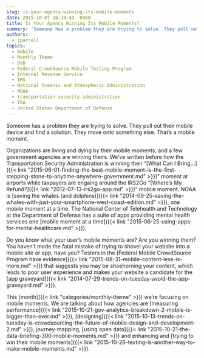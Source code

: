 ```yaml
---
slug: is-your-agency-winning-its-mobile-moments
date: 2015-10-07 16:16:43 -0400
title: Is Your Agency Winning Its Mobile Moments?
summary: 'Someone has a problem they are trying to solve. They pull out their mobile device and find a solution. They move onto something else. That&#8217;s a mobile moment. Organizations are living and dying by their mobile moments, and a few government agencies are winning theirs. We&#8217;ve written before how the Transportation Security Administration is winning'
authors:
  - jparcell
topics:
  - mobile
  - Monthly Theme
  - DoD
  - Federal CrowdSource Mobile Testing Program
  - Internal Revenue Service
  - IRS
  - National Oceanic and Atmospheric Administration
  - NOAA
  - transportation-security-administration
  - TSA
  - United States Department of Defense
---
```


Someone has a problem they are trying to solve. They pull out their mobile device and find a solution. They move onto something else. That&#8217;s a mobile moment.

Organizations are living and dying by their mobile moments, and a few government agencies are winning theirs. We&#8217;ve written before how the Transportation Security Administration is winning their &#8220;[What Can I Bring&#8230;]({{< link "2015-06-01-finding-the-best-mobile-moment-is-the-first-stepping-stone-to-anytime-anywhere-government.md" >}})&#8221; moment at airports while taxpayers are engaing around the IRS2Go &#8220;[Where&#8217;s My Refund?]({{< link "2012-07-13-irs2go-app.md" >}})&#8221; mobile moment. NOAA is [saving the whales (and dolphins)]({{< link "2014-09-25-saving-the-whales-with-just-your-smartphone-west-coast-edition.md" >}}), one mobile moment at a time. The National Center of Telehealth and Technology at the Department of Defense has a suite of apps providing mental health services one [mobile moment at a time]({{< link "2015-06-25-using-apps-for-mental-healthcare.md" >}}).

Do you know what your user&#8217;s mobile moments are? Are you winning them? You haven’t made the fatal mistake of trying to shovel your website into a mobile site or app, have you? Testers in the [Federal Mobile CrowdSource Program have evidence]({{< link "2015-08-31-mobile-content-less-is-more.md" >}}) that suggests you may be shoehorning your content, which leads to poor user experience and makes your website a candidate for the [app graveyard]({{< link "2014-07-29-trends-on-tuesday-avoid-the-app-graveyard.md" >}}).

This [month]({{< link "categories/monthly-theme" >}}) we&#8217;re focusing on mobile moments. We are talking about how agencies are [measuring performance]({{< link "2015-10-21-gov-analytics-breakdown-2-mobile-is-bigger-than-ever.md" >}}), [designing]({{< link "2015-10-13-trends-on-tuesday-is-crowdsourcing-the-future-of-mobile-design-and-development-2.md" >}}), journey-mapping, [using open data]({{< link "2015-10-21-the-data-briefing-300-mobile-moments.md" >}}) and enhancing and [trying to win their mobile moments]({{< link "2015-10-26-texting-is-another-way-to-make-mobile-moments.md" >}}).